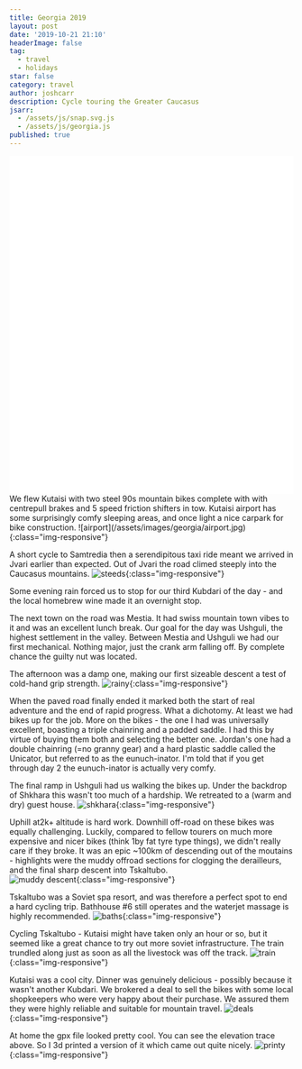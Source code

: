 ```yaml
---
title: Georgia 2019
layout: post
date: '2019-10-21 21:10'
headerImage: false
tag:
  - travel
  - holidays
star: false
category: travel
author: joshcarr
description: Cycle touring the Greater Caucasus
jsarr:
  - /assets/js/snap.svg.js
  - /assets/js/georgia.js
published: true
---
```


<style>
.container {
  position: sticky;
  position: -webkit-sticky;
  top:0;
  background-color: white;
  z-index:10;
  height: 15vh;
  overflow: hidden;
}
</style>
<div class="container">
<svg id="someID" width="100%" height="100%" preserveAspectRatio="none" viewBox="0 0 600 150" ></svg>
</div>

<div markdown="1" class="contentCont" id="scroll">
We flew Kutaisi with two steel 90s mountain bikes complete with with centrepull brakes and 5 speed friction shifters in tow. Kutaisi airport has some surprisingly comfy sleeping areas, and once light a nice carpark for bike construction. 
![airport](/assets/images/georgia/airport.jpg){:class="img-responsive"}

A short cycle to Samtredia then a serendipitous taxi ride meant we arrived in Jvari earlier than expected. Out of Jvari the road climed steeply into the Caucasus mountains.
![steeds](/assets/images/georgia/steeds.jpg){:class="img-responsive"}

Some evening rain forced us to stop for our third Kubdari of the day - and the local homebrew wine made it an overnight stop.

The next town on the road was Mestia. It had swiss mountain town vibes to it and was an excellent lunch break. Our goal for the day was Ushguli, the highest settlement in the valley. Between Mestia and Ushguli we had our first mechanical. Nothing major, just the crank arm falling off. By complete chance the guilty nut was located.

The afternoon was a damp one, making our first sizeable descent a test of cold-hand grip strength. 
![rainy](/assets/images/georgia/rainy.jpg){:class="img-responsive"}

When the paved road finally ended it marked both the start of real adventure and the end of rapid progress. What a dichotomy. At least we had bikes up for the job. More on the bikes - the one I had was universally excellent, boasting a triple chainring and a padded saddle. I had this by virtue of buying them both and selecting the better one. Jordan's one had a double chainring (=no granny gear) and a hard plastic saddle called the Unicator, but referred to as the eunuch-inator. I'm told that if you get through day 2 the eunuch-inator is actually very comfy.

The final ramp in Ushguli had us walking the bikes up. Under the backdrop of Shkhara this wasn't too much of a hardship. We retreated to a (warm and dry) guest house.
![shkhara](/assets/images/georgia/shkhara.JPG){:class="img-responsive"}

Uphill at2k+ altitude is hard work. Downhill off-road on these bikes was equally challenging. Luckily, compared to fellow tourers on much more expensive and nicer bikes (think 1by fat tyre type things), we didn't really care if they broke. It was an epic ~100km of descending out of the moutains - highlights were the muddy offroad sections for clogging the derailleurs, and the final sharp descent into Tskaltubo.       
![muddy descent](/assets/images/georgia/muddy.jpg){:class="img-responsive"}

Tskaltubo was a Soviet spa resort, and was therefore a perfect spot to end a hard cycling trip. Bathhouse #6 still operates and the waterjet massage is highly recommended.
![baths](/assets/images/georgia/baths.jpg){:class="img-responsive"}

Cycling Tskaltubo - Kutaisi might have taken only an hour or so, but it seemed like a great chance to try out more soviet infrastructure. The train trundled along just as soon as all the livestock was off the track.
![train](/assets/images/georgia/train.JPG){:class="img-responsive"}

Kutaisi was a cool city. Dinner was genuinely delicious - possibly because it wasn't another Kubdari. We brokered a deal to sell the bikes with some local shopkeepers who were very happy about their purchase. We assured them they were highly reliable and suitable for mountain travel.
![deals](/assets/images/georgia/deals.jpg){:class="img-responsive"}

At home the gpx file looked pretty cool. You can see the elevation trace above. So I 3d printed a version of it which came out quite nicely.
![printy](/assets/images/georgia/printy.jpg){:class="img-responsive"}


</div>
